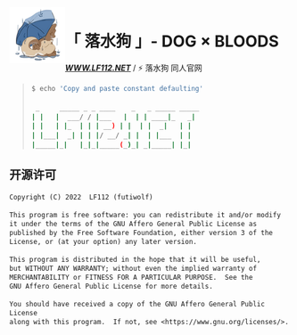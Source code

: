<a href="https://www.dogbloods.com">
    <img alt="dogbloods" src="./WetDogs.webp" style="width: 100px; height: 100px;" align="left">
</a>

<div align="left">

# 「 落水狗 」- DOG × BLOODS

**_<a href="https://www.lf112.net">WWW.LF112.NET</a>_** / ⚡️ 落水狗 同人官网

</div>

> ```bash
> $ echo 'Copy and paste constant defaulting'
>
>  _     _____ _ _ ____    _   _ _____ _____
> | |   |  ___/ / |___   |  | | ____|_   _|
> | |   | |_  | | | __) | |  | |  _|   | |
> | |___|  _| | | |/ __/ _| |  | |___  | |
> |_____|_|   |_|_|_____(_)_| _|_____| |_|
> ```

## 开源许可

    Copyright (C) 2022  LF112 (futiwolf)

    This program is free software: you can redistribute it and/or modify
    it under the terms of the GNU Affero General Public License as
    published by the Free Software Foundation, either version 3 of the
    License, or (at your option) any later version.

    This program is distributed in the hope that it will be useful,
    but WITHOUT ANY WARRANTY; without even the implied warranty of
    MERCHANTABILITY or FITNESS FOR A PARTICULAR PURPOSE.  See the
    GNU Affero General Public License for more details.

    You should have received a copy of the GNU Affero General Public License
    along with this program.  If not, see <https://www.gnu.org/licenses/>.
